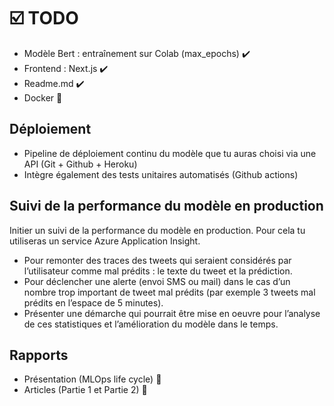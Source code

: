 # ☑️ TODO

- Modèle Bert : entraînement sur Colab (max_epochs) ✔️
- Frontend : Next.js ✔️
- Readme.md ✔️
- Docker 🚧

## Déploiement 

- Pipeline de déploiement continu du modèle que tu auras choisi via une API (Git + Github + Heroku)
- Intègre également des tests unitaires automatisés (Github actions)

## Suivi de la performance du modèle en production

Initier un suivi de la performance du modèle en production. Pour cela tu utiliseras un service Azure Application Insight.

- Pour remonter des traces des tweets qui seraient considérés par l’utilisateur comme mal prédits : le texte du tweet et la prédiction.
- Pour déclencher une alerte (envoi SMS ou mail) dans le cas d’un nombre trop important de tweet mal prédits (par exemple 3 tweets mal prédits en l’espace de 5 minutes).
- Présenter une démarche qui pourrait être mise en oeuvre pour l’analyse de ces statistiques et l’amélioration du modèle dans le temps.

## Rapports

- Présentation (MLOps life cycle) 🚧
- Articles (Partie 1 et Partie 2) 🚧